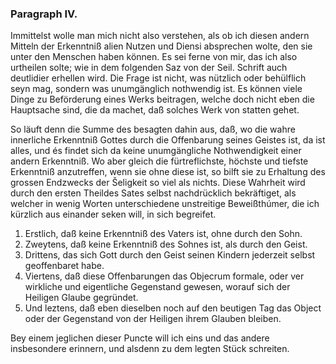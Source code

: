
<!-- Seite 56 -->

### Paragraph IV. ###

Immittelst wolle man mich nicht also verstehen,
als ob ich diesen andern Mitteln der Erkenntniß
alien Nutzen und Diensi absprechen wolte, den sie unter
den Menschen haben können. Es sei ferne von mir, das
ich also urtheilen solte; wie in dem folgenden Saz von
der Seil. Schrift auch deutlidier erhellen wird. Die
Frage ist nicht, was nützlich oder behülflich seyn mag,
sondern was unumgänglich nothwendig ist. Es können
viele Dinge zu Beförderung eines Werks beitragen,
welche doch nicht eben die Hauptsache sind, die da
machet, daß solches Werk von statten gehet.

So läuft denn die Summe des besagten dahin aus,
daß, wo die wahre innerliche Erkenntniß Gottes
durch die Offenbarung seines Geistes ist, da ist alles,
und és findet sich da keine unumgängliche Nothwendigkeit
einer andern Erkenntniß. Wo aber gleich die fürtreflichste,
höchste und tiefste Erkenntniß anzutreffen,
wenn sie ohne diese ist, so bilft sie zu Erhaltung des grossen
Endzwecks der Šeligkeit so viel als nichts. Diese
Wahrheit wird durch den ersten Theildes Sates selbst
nachdrücklich bekräftiget, als welcher in wenig Worten
unterschiedene unstreitige Beweißthúmer, die ich
kürzlich aus einander seken will, in sich begreifet.

1. Erstlich, daß keine Erkenntniß des Vaters ist, ohne durch den Sohn.
2. Zweytens, daß keine Erkenntniß des Sohnes ist, als durch den Geist.
3. Drittens, das sich Gott durch den Geist seinen Kindern jederzeit selbst geoffenbaret habe.
4. Viertens, daß diese Offenbarungen das Objecrum formale, oder ver wirkliche und eigentliche Gegenstand gewesen, worauf sich der Heiligen Glaube gegründet.
5. Und leztens, daß eben dieselben noch auf den beutigen Tag das Object oder der Gegenstand von der Heiligen ihrem Glauben bleiben.

<!-- Seite 57 -->
Bey einem jeglichen dieser Puncte will ich eins und
das andere insbesondere erinnern, und alsdenn zu dem
legten Stück schreiten.
